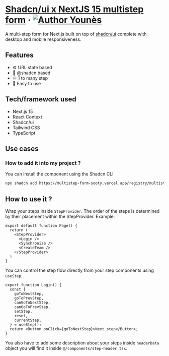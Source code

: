 # [Shadcn/ui x NextJS 15 multistep form](https://multistepform.younesfakallah.fr) &middot; [![Author Younès](https://img.shields.io/badge/Author-Younès-%3C%3E)](https://younesfakallah.fr/blog)

A multi-step form for Next.js built on top of [shadcn/ui](https://ui.shadcn.com)
complete with desktop and mobile responsiveness.

## Features

- ⚙️ URL state based
- 🎨 @shadcn based
- ♾️ 1 to many step
- 🍳 Easy to use

## Tech/framework used

- Next.js 15
- React Context
- Shadcn/ui
- Tailwind CSS
- TypeScript

## Use cases

### How to add it into my project ?

You can install the component using the Shadcn CLI
```bash
npx shadcn add https://multistep-form-sooty.vercel.app/registry/multistep-01.json
```

## How to use it ?

Wrap your steps inside `StepProvider`. The order of the steps is determined by
their placement within the StepProvider. Example:

```tsx
export default function Page() {
  return (
    <StepProvider>
      <Login />
      <Synchronize />
      <CreateTeam />
    </StepProvider>
  )
}

```

You can control the step flow directly from your step components using
`useStep`.

```tsx
export function Login() {
  const {
    goToNextStep,
    goToPrevStep,
    canGoToNextStep,
    canGoToPrevStep,
    setStep,
    reset,
    currentStep,
  } = useStep();
  return <Button onClick={goToNextStep}>Next step</Button>;
}
```

You also have to add some description about your steps inside `headerData` object
you will find it inside `@/components/step-header.tsx`.
